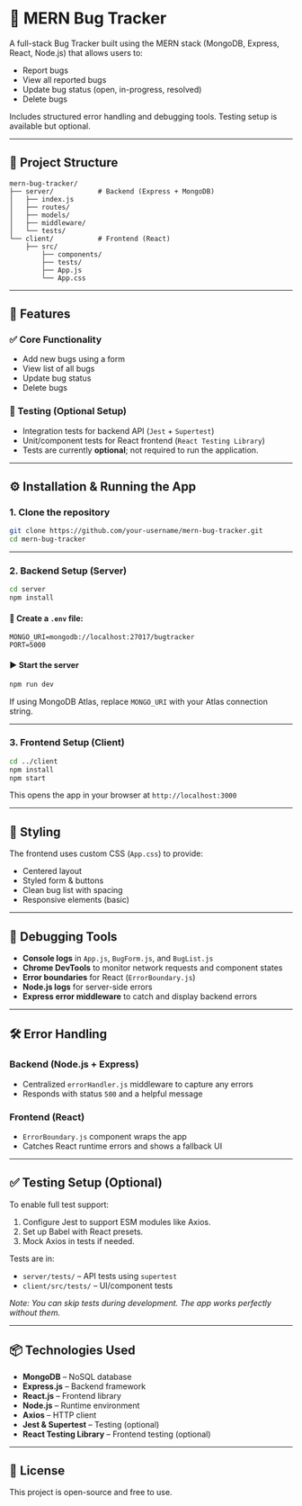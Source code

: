 # 🐞 MERN Bug Tracker

A full-stack Bug Tracker built using the MERN stack (MongoDB, Express, React, Node.js) that allows users to:

- Report bugs
- View all reported bugs
- Update bug status (open, in-progress, resolved)
- Delete bugs

Includes structured error handling and debugging tools. Testing setup is available but optional.

---

## 📁 Project Structure

```
mern-bug-tracker/
├── server/           # Backend (Express + MongoDB)
│   ├── index.js
│   ├── routes/
│   ├── models/
│   ├── middleware/
│   └── tests/
└── client/           # Frontend (React)
    ├── src/
        ├── components/
        ├── tests/
        ├── App.js
        └── App.css
```

---

## 🚀 Features

### ✅ Core Functionality

- Add new bugs using a form
- View list of all bugs
- Update bug status
- Delete bugs

### 🧪 Testing (Optional Setup)

- Integration tests for backend API (`Jest` + `Supertest`)
- Unit/component tests for React frontend (`React Testing Library`)
- Tests are currently **optional**; not required to run the application.

---

## ⚙️ Installation & Running the App

### 1. Clone the repository

```bash
git clone https://github.com/your-username/mern-bug-tracker.git
cd mern-bug-tracker
```

---

### 2. Backend Setup (Server)

```bash
cd server
npm install
```

#### 🔐 Create a `.env` file:

```
MONGO_URI=mongodb://localhost:27017/bugtracker
PORT=5000
```

#### ▶ Start the server

```bash
npm run dev
```

If using MongoDB Atlas, replace `MONGO_URI` with your Atlas connection string.

---

### 3. Frontend Setup (Client)

```bash
cd ../client
npm install
npm start
```

This opens the app in your browser at `http://localhost:3000`

---

## 🎨 Styling

The frontend uses custom CSS (`App.css`) to provide:

- Centered layout
- Styled form & buttons
- Clean bug list with spacing
- Responsive elements (basic)

---

## 🐛 Debugging Tools

- **Console logs** in `App.js`, `BugForm.js`, and `BugList.js`
- **Chrome DevTools** to monitor network requests and component states
- **Error boundaries** for React (`ErrorBoundary.js`)
- **Node.js logs** for server-side errors
- **Express error middleware** to catch and display backend errors

---

## 🛠 Error Handling

### Backend (Node.js + Express)
- Centralized `errorHandler.js` middleware to capture any errors
- Responds with status `500` and a helpful message

### Frontend (React)
- `ErrorBoundary.js` component wraps the app
- Catches React runtime errors and shows a fallback UI

---

## ✅ Testing Setup (Optional)

To enable full test support:
1. Configure Jest to support ESM modules like Axios.
2. Set up Babel with React presets.
3. Mock Axios in tests if needed.

Tests are in:
- `server/tests/` – API tests using `supertest`
- `client/src/tests/` – UI/component tests

_Note: You can skip tests during development. The app works perfectly without them._

---

## 📦 Technologies Used

- **MongoDB** – NoSQL database
- **Express.js** – Backend framework
- **React.js** – Frontend library
- **Node.js** – Runtime environment
- **Axios** – HTTP client
- **Jest & Supertest** – Testing (optional)
- **React Testing Library** – Frontend testing (optional)

---

## 📜 License

This project is open-source and free to use.

